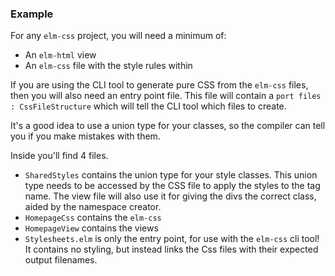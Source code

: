### Example

For any `elm-css` project, you will need a minimum of:

- An `elm-html` view
- An `elm-css` file with the style rules within

If you are using the CLI tool to generate pure CSS from the `elm-css` files, then you will also need an entry point file. This file will contain a `port files : CssFileStructure` which will tell the CLI tool which files to create.

It's a good idea to use a union type for your classes, so the compiler can
tell you if you make mistakes with them.

Inside you'll find 4 files.

- `SharedStyles` contains the union type for your style classes. This union type needs to be accessed by the CSS file to apply the styles to the tag name. The view file will also use it for giving the divs the correct class, aided by the namespace creator.
- `HomepageCss` contains the `elm-css`
- `HomepageView` contains the views
- `Stylesheets.elm` is only the entry point, for use with the `elm-css` cli tool! It contains no styling, but instead links the Css files with their expected output filenames.
